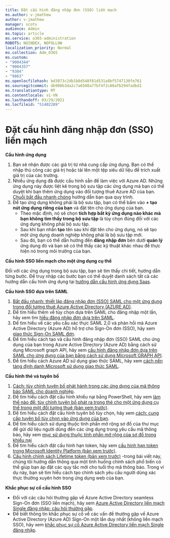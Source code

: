 ```yaml
---
title: Đặt cấu hình đăng nhập đơn (SSO) liền mạch
ms.author: v-jmathew
author: v-jmathew
manager: scotv
audience: Admin
ms.topic: article
ms.service: o365-administration
ROBOTS: NOINDEX, NOFOLLOW
localization_priority: Normal
ms.collection: Adm_O365
ms.custom:
- "9004344"
- "9004357"
- "9384"
- "9863"
ms.openlocfilehash: bd3873c2db1b8d548f81d531a8bf5747130fe761
ms.sourcegitcommit: db908b3da2c7a6508a77bf4f2c80afb294fadbd1
ms.translationtype: MT
ms.contentlocale: vi-VN
ms.lasthandoff: 03/29/2021
ms.locfileid: "51402289"
---
```

# <a name="configure-seamless-single-sign-on-sso"></a>Đặt cấu hình đăng nhập đơn (SSO) liền mạch

**Cấu hình ứng dụng**

1. Bạn sẽ nhận được các giá trị từ nhà cung cấp ứng dụng. Bạn có thể nhập thủ công các giá trị hoặc tải lên một tệp siêu dữ liệu để trích xuất giá trị của các trường.
2. Nhiều ứng dụng đã được cấu hình sẵn để làm việc với Azure AD. Những ứng dụng này được liệt kê trong bộ sưu tập các ứng dụng mà bạn có thể duyệt khi bạn thêm ứng dụng vào đối tượng thuê Azure AD của bạn. [Chuỗi bắt đầu nhanh chóng](https://docs.microsoft.com/azure/active-directory/manage-apps/add-application-portal-configure) hướng dẫn bạn qua quy trình.
3. Để tạo ứng dụng không phải là bộ sưu tập, bạn có thể bấm vào **+ tạo nút ứng dụng riêng của bạn** và đặt tên cho ứng dụng của bạn.
    - Theo mặc định, nó sẽ chọn **tích hợp bất kỳ ứng dụng nào khác mà bạn không tìm thấy trong bộ sưu tập** là tùy chọn đúng đối với các ứng dụng không phải bộ sưu tập.
    - Sau khi bạn nhấn **tạo** tên sau khi đặt tên cho ứng dụng, nó sẽ tạo một ứng dụng doanh nghiệp không phải là bộ sưu tập mới.
    - Sau đó, bạn có thể dẫn hướng đến **đăng nhập đơn** bên dưới **quản lý** ứng dụng đó và bạn sẽ có thể thấy các kỹ thuật khác nhau để thực hiện nó trong môi trường của bạn.

**Cấu hình SSO liền mạch cho một ứng dụng cụ thể**

Đối với các ứng dụng trong bộ sưu tập, bạn sẽ tìm thấy chi tiết, hướng dẫn từng bước. Để truy nhập các bước bạn có thể duyệt danh sách tất cả các hướng dẫn cấu hình ứng dụng tại [hướng dẫn cấu hình ứng dụng Saas](https://docs.microsoft.com/azure/active-directory/saas-apps/tutorial-list).

**Cấu hình SSO dựa trên SAML**

1. [Bắt đầu nhanh: thiết lập đăng nhập đơn (SSO) SAML cho một ứng dụng trong đối tượng thuê Azure Active Directory (AZURE AD)](https://docs.microsoft.com/azure/active-directory/manage-apps/add-application-portal-setup-sso).
2. Để tìm hiểu thêm về tùy chọn dựa trên SAML cho đăng nhập một lần, hãy xem tìm [hiểu đăng nhập đơn dựa trên SAML](https://docs.microsoft.com/azure/active-directory/manage-apps/configure-saml-single-sign-on).
3. Để tìm hiểu về các yêu cầu xác thực SAML 2,0 và phản hồi mà Azure Active Directory (Azure AD) hỗ trợ cho Sign-On đơn (SSO), hãy xem [giao thức Sign-On SAML đơn](https://docs.microsoft.com/azure/active-directory/develop/single-sign-on-saml-protocol).
4. Để tìm hiểu cách tạo và cấu hình đăng nhập đơn (SSO) SAML cho ứng dụng của bạn trong Azure Active Directory (Azure AD) bằng cách sử dụng Microsoft graph API, hãy xem [cấu hình đăng nhập đơn dựa trên SAML cho ứng dụng của bạn bằng cách sử dụng Microsoft GRAPH API](https://docs.microsoft.com/graph/application-saml-sso-configure-api).
5. Để tìm hiểu cách Azure AD sử dụng giao thức SAML, hãy xem [cách nền tảng định danh Microsoft sử dụng giao thức SAML](https://docs.microsoft.com/azure/active-directory/develop/active-directory-saml-protocol-reference).

**Cấu hình thẻ và tuyên bố**

1. [Cách: tùy chỉnh tuyên bố phát hành trong các ứng dụng của mã thông báo SAML cho doanh nghiệp](https://docs.microsoft.com/azure/active-directory/develop/active-directory-saml-claims-customization).
2. Để tìm hiểu cách đặt cấu hình khiếu nại bằng PowerShell, hãy xem [làm thế nào để: tùy chỉnh tuyên bố phát ra trong thẻ cho một ứng dụng cụ thể trong một đối tượng thuê (bản xem trước)](https://docs.microsoft.com/azure/active-directory/develop/active-directory-claims-mapping).
3. Để tìm hiểu cách đặt cấu hình tuyên bố tùy chọn, hãy xem [cách: cung cấp tuyên bố tùy chọn vào ứng dụng của bạn](https://docs.microsoft.com/azure/active-directory/develop/active-directory-optional-claims).
4. Để tìm hiểu cách sử dụng thuộc tính phần mở rộng sơ đồ của thư mục để gửi dữ liệu người dùng đến các ứng dụng trong yêu cầu mã thông báo, hãy xem [mục sử dụng thuộc tính phần mở rộng của sơ đồ trong khiếu nại](https://docs.microsoft.com/azure/active-directory/develop/active-directory-schema-extensions)
5. Để tìm hiểu cách đặt cấu hình hạn token, hãy xem [cấu hình hạn token trong Microsoft Identity Platform (bản xem trước)](https://docs.microsoft.com/azure/active-directory/develop/active-directory-configurable-token-lifetimes).
6. [Cấu hình chính sách Lifetime token (bản xem trước)](https://docs.microsoft.com/azure/active-directory/develop/configure-token-lifetimes) -trong bài viết này, chúng tôi hướng dẫn thông qua một tình huống chính sách phổ biến có thể giúp bạn áp đặt các quy tắc mới cho tuổi thọ mã thông báo. Trong ví dụ này, bạn sẽ tìm hiểu cách tạo chính sách yêu cầu người dùng xác thực thường xuyên hơn trong ứng dụng web của bạn.

**Khắc phục sự cố cấu hình SSO**

- Đối với các câu hỏi thường gặp về Azure Active Directory seamless Sign-On đơn (SSO liền mạch), hãy xem [Azure Active Directory liền mạch Single đăng nhập: câu hỏi thường gặp](https://docs.microsoft.com/azure/active-directory/hybrid/how-to-connect-sso-faq).
- Để biết thông tin khắc phục sự cố về các vấn đề thường gặp về Azure Active Directory (Azure AD) Sign-On một lần duy nhất (không liền mạch SSO), hãy xem [khắc phục sự cố Azure Active Directory liền mạch Single đăng nhập](https://docs.microsoft.com/azure/active-directory/hybrid/tshoot-connect-sso).
